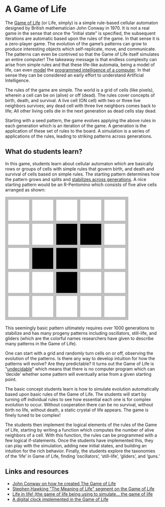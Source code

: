 # A Game of Life

The [Game of Life](https://en.wikipedia.org/wiki/Conway%27s_Game_of_Life) (or Life, simply) is a simple rule-based cellular automaton designed by British mathematician John Conway in 1970. It is not a real game in the sense that once the “initial state” is specified, the subsequent iterations are automatic based upon the rules of the game. In that sense it is a zero-player game. The evolution of the game’s patterns can grow to produce interesting objects which self-replicate, move, and communicate. The patterns can even be contrived so that the Game of Life itself simulates an entire computer! The takeaway message is that endless complexity can arise from simple rules and that these life-like automata, being a model of life, can even [model](https://en.wikipedia.org/wiki/Universal_Turing_machine) the [programmed intelligence of a computer](https://www.youtube.com/watch?v=Kk2MH9O4pXY). In that sense they can be considered an early effort to understand Artificial Intelligence.

The rules of the game are simple. The world is a grid of cells (like pixels), wherein a cell can be on (alive) or off (dead). The rules cover concepts of birth, death, and survival. A live cell (ON cell) with two or three live neighbors survives; any dead cell with three live neighbors comes back to life; All other living cells die in the next generation as dead cells stay dead.

Starting with a seed pattern, the game evolves applying the above rules in each generation which is an iteration of the game. A generation is the application of these set of rules to the board. A simulation is a series of applications of the rules, leading to striking patterns across generations.

## What do students learn?

In this game, students learn about cellular automaton which are basically rows or groups of cells with simple rules that govern birth, and death and survival of cells based on simple rules. The starting pattern determines how the pattern grows and splits and [stabilizes across generations](https://www.youtube.com/watch?v=r46Oiq5Za6A). A nice starting pattern would be an R-Pentomino which consists of five alive cells arranged as shown:

![An r-pentomino shape on a grid](/images/r-pentomino.png)

This seemingly basic pattern ultimately requires over 1000 generations to stabilize and has many progeny patterns including oscillators, still-life, and gliders (which are the colorful names researchers have given to describe many patterns in the Game of Life).

One can start with a grid and randomly turn cells on or off, observing the evolution of the patterns. Is there any way to develop intuition for how the patterns will evolve? Are they predictable? It turns out the Game of Life is “[undecidable](https://en.wikipedia.org/wiki/Decidability_(logic))” which means that there is no computer program which can ‘decide’ whether some pattern will eventually arise from a given starting point.

The basic concept students learn is how to simulate evolution automatically based upon basic rules of the Game of Life. The students will start by turning off individual rules to see how essential each one is for complex evolution to occur. Without cooperation there can be no survival, without birth no life, without death, a static crystal of life appears. The game is finely tuned to be complex!

The students then implement the logical elements of the rules of the Game of Life, starting by writing a function which computes the number of alive neighbors of a cell. With this function, the rules can be programmed with a few logical if-statements. Once the students have implemented this, they can play with the simulation, adding new initial states, and building an intuition for the rich behavior. Finally, the students explore the taxonomies of the ‘life’ in Game of Life, finding ‘oscillators’, ‘still-life’, ‘gliders’, and ‘guns.’

## Links and resources
- [John Conway on how he created The Game of Life](https://www.youtube.com/watch?v=R9Plq-D1gEk)
- [Stephen Hawking "The Meaning of Life" segment on the Game of Life](https://www.youtube.com/watch?v=CgOcEZinQ2I)
- [Life in life! (the game of life being using to simulate… the game of life](https://www.youtube.com/watch?v=xP5-iIeKXE8)
- [A digital clock implemented in the Game of Life](https://www.youtube.com/watch?v=3NDAZ5g4EuU)
